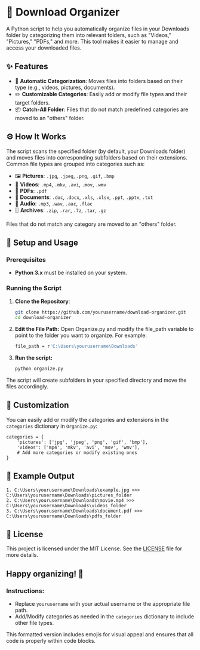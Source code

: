# 📂 Download Organizer

A Python script to help you automatically organize files in your Downloads folder by categorizing them into relevant folders, such as "Videos," "Pictures," "PDFs," and more. This tool makes it easier to manage and access your downloaded files.

## ✨ Features

- 🔄 **Automatic Categorization**: Moves files into folders based on their type (e.g., videos, pictures, documents).
- ✏️ **Customizable Categories**: Easily add or modify file types and their target folders.
- 📦 **Catch-All Folder**: Files that do not match predefined categories are moved to an "others" folder.

## ⚙️ How It Works

The script scans the specified folder (by default, your Downloads folder) and moves files into corresponding subfolders based on their extensions. Common file types are grouped into categories such as:

- 🖼️ **Pictures**: `.jpg`, `.jpeg`, `.png`, `.gif`, `.bmp`
- 🎥 **Videos**: `.mp4`, `.mkv`, `.avi`, `.mov`, `.wmv`
- 📄 **PDFs**: `.pdf`
- 📝 **Documents**: `.doc`, `.docx`, `.xls`, `.xlsx`, `.ppt`, `.pptx`, `.txt`
- 🎵 **Audio**: `.mp3`, `.wav`, `.aac`, `.flac`
- 🗄️ **Archives**: `.zip`, `.rar`, `.7z`, `.tar`, `.gz`

Files that do not match any category are moved to an "others" folder.

## 🚀 Setup and Usage

### Prerequisites

- **Python 3.x** must be installed on your system.

### Running the Script

1. **Clone the Repository**:

   ```sh
   git clone https://github.com/yourusername/download-organizer.git
   cd download-organizer

2. **Edit the File Path:**
   Open Organize.py and modify the file_path variable to point to the folder you want to organize. For example:
   ```sh
   file_path = r'C:\Users\yourusername\Downloads'

3. **Run the script:**
   ```sh
   python organize.py

The script will create subfolders in your specified directory and move the files accordingly.

## 🔧 Customization
You can easily add or modify the categories and extensions in the `categories` dictionary in `Organize.py`:
```
categories = {
    'pictures': ['jpg', 'jpeg', 'png', 'gif', 'bmp'],
    'videos': ['mp4', 'mkv', 'avi', 'mov', 'wmv'],
    # Add more categories or modify existing ones
}
```

## 📂 Example Output
```
1. C:\Users\yourusername\Downloads\example.jpg >>> C:\Users\yourusername\Downloads\pictures_folder
2. C:\Users\yourusername\Downloads\movie.mp4 >>> C:\Users\yourusername\Downloads\videos_folder
3. C:\Users\yourusername\Downloads\document.pdf >>> C:\Users\yourusername\Downloads\pdfs_folder
```

## 📜 License
This project is licensed under the MIT License. See the [LICENSE](https://github.com/PerseusKyogre09/files-organize/blob/main/LICENSE) file for more details.

## Happy organizing! 🎉

### Instructions:
- Replace `yourusername` with your actual username or the appropriate file path.
- Add/Modify categories as needed in the `categories` dictionary to include other file types.

This formatted version includes emojis for visual appeal and ensures that all code is properly within code blocks.
